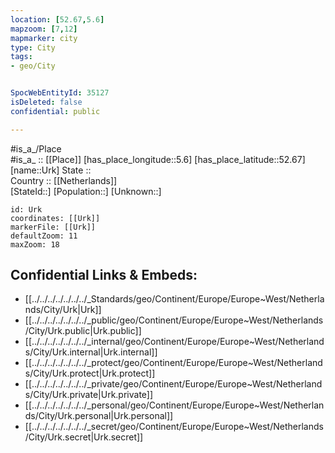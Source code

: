 ```yaml
---
location: [52.67,5.6] 
mapzoom: [7,12] 
mapmarker: city 
type: City
tags:
- geo/City


SpocWebEntityId: 35127
isDeleted: false
confidential: public

---
```

#is_a_/Place  
#is_a_ :: [[Place]] 
[has_place_longitude::5.6] 
[has_place_latitude::52.67] 
[name::Urk] 
State ::  
Country :: [[Netherlands]]  
[StateId::] 
[Population::] 
[Unknown::] 


```leaflet
id: Urk
coordinates: [[Urk]] 
markerFile: [[Urk]] 
defaultZoom: 11 
maxZoom: 18
```


## Confidential Links & Embeds: 
- [[../../../../../../../_Standards/geo/Continent/Europe/Europe~West/Netherlands/City/Urk|Urk]] 
- [[../../../../../../../_public/geo/Continent/Europe/Europe~West/Netherlands/City/Urk.public|Urk.public]] 
- [[../../../../../../../_internal/geo/Continent/Europe/Europe~West/Netherlands/City/Urk.internal|Urk.internal]] 
- [[../../../../../../../_protect/geo/Continent/Europe/Europe~West/Netherlands/City/Urk.protect|Urk.protect]] 
- [[../../../../../../../_private/geo/Continent/Europe/Europe~West/Netherlands/City/Urk.private|Urk.private]] 
- [[../../../../../../../_personal/geo/Continent/Europe/Europe~West/Netherlands/City/Urk.personal|Urk.personal]] 
- [[../../../../../../../_secret/geo/Continent/Europe/Europe~West/Netherlands/City/Urk.secret|Urk.secret]] 
